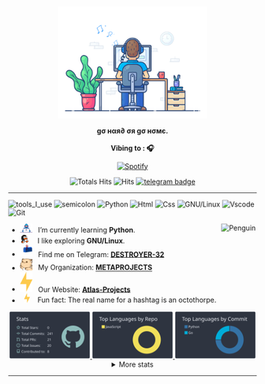 <div align="center" width="50">

<img src="https://github.com/DESTROYER-32/DESTROYER-32/blob/main/images/dev-working_rounded.gif?raw=true" href="https://github.com/DESTROYER-32" alt="CoDiNg RocKs"  width="60%"/><br> 
  
<p><strong>gσ нαя∂ σя gσ нσмє.
<br><br> Vibing to : 🎧  </strong></p>

[![Spotify](https://novatorem-destroyer32s-projects.vercel.app/api/spotify)](https://open.spotify.com/user/zgz9ua5ggfxqktbyl9vjj93gb) <br>


![Totals Hits](https://komarev.com/ghpvc/?username=DESTROYER-32&style=flat&color=orange&label=PROFILE+VIEWS)
![Hits](https://hits.seeyoufarm.com/api/count/incr/badge.svg?url=https%3A%2F%2Fgithub.com%2FDESTROYER-32&count_bg=%2379C83D&title_bg=%23555555&icon=mediafire.svg&icon_color=%23E7E7E7&title=HITS&edge_flat=false)
[![telegram badge](https://img.shields.io/badge/DESTROYER-32-grey?style=flat&logo=telegram)](https://t.me/DESTRO_YER32) <br>
</div>

<hr></hr>

![tools_I_use](https://img.shields.io/badge/-%F0%9F%9A%80%20Tools%20I%20use-orange)
![semicolon](https://img.shields.io/badge/-%3A-orange)
![Python](https://img.shields.io/badge/Python-FFD43B?style=flat&logo=python&logoColor=darkgreen)
![Html](https://img.shields.io/badge/HTML5-E34F26?style=flat&logo=html5&logoColor=white)
![Css](https://img.shields.io/badge/CSS3-1572B6?style=flat&logo=css3&logoColor=white)
![GNU/Linux](https://img.shields.io/badge/Linux-FCC624?style=flat&logo=linux&logoColor=black)
![Vscode](https://img.shields.io/badge/Visual_Studio_Code-0078D4?style=flat&logo=visual%20studio%20code&logoColor=white)
![Git](https://img.shields.io/badge/GIT-E44C30?style=flat&logo=git&logoColor=white)

-  <img alt="GIF" src="https://github.com/DESTROYER-32/DESTROYER-32/blob/main/images/Developer.gif" width="25" /> &nbsp; I’m currently learning **Python**. <img align="right" src="https://raw.githubusercontent.com/Tarikul-Islam-Anik/Animated-Fluent-Emojis/master/Emojis/Animals/Penguin.png" alt="Penguin" width="15%" /><br>
- <img src="https://github.com/DESTROYER-32/DESTROYER-32/blob/main/images/linux_rounded.gif?raw=true" width="20" />&nbsp;&nbsp;&nbsp; I like exploring **GNU/Linux**. <br>
- <img src="https://github.com/DESTROYER-32/DESTROYER-32/blob/main/images/letterbox.gif?raw=true" width="25" /> &nbsp; Find me on Telegram: **[DESTROYER-32](https://t.me/DESTRO_YER32)**<br>
- <img src="https://github.com/DESTROYER-32/DESTROYER-32/blob/main/images/hyperkitty.gif?raw=true" width="25" /> &nbsp; My Organization: **[METAPROJECTS](https://github.com/MetaButler)**<br>
- <img src="https://github.com/DESTROYER-32/DESTROYER-32/blob/main/images/lightning.gif?raw=true" width="25" /> &nbsp; Our Website: **[Atlas-Projects](https://www.atlas-projects.xyz)**<br>
- &nbsp;&nbsp;<img src="https://github.com/DESTROYER-32/DESTROYER-32/blob/main/images/lightning.gif?raw=true" width="12" />&nbsp;&nbsp;&nbsp;&nbsp;Fun fact: The real name for a hashtag is an octothorpe.<br>

<div align="center" >
<a  href="https://github.com/DESTROYER-32">

<img src="https://raw.githubusercontent.com/DESTROYER-32/profile-summary-cards/master/profile-summary-card-output/nord_dark/3-stats.svg" width="32.5%">
<img src="https://raw.githubusercontent.com/DESTROYER-32/profile-summary-cards/master/profile-summary-card-output/nord_dark/1-repos-per-language.svg" width="32.5%">
<img src="https://raw.githubusercontent.com/DESTROYER-32/profile-summary-cards/master/profile-summary-card-output/nord_dark/2-most-commit-language.svg" width="32.5%">

</a>

<details>
  <summary>More stats</summary>
  
<img align="center" src="https://raw.githubusercontent.com/DESTROYER-32/profile-summary-cards/master/profile-summary-card-output/nord_dark/0-profile-details.svg" >

</details>
  
<hr></hr>

<!--img src="https://github.com/DESTROYER-32/DESTROYER-32/blob/main/images/this_page_is.gif?raw=true"  width="40%"/-->

</div>
